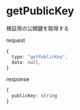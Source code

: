 # getPublicKey

検証用の公開鍵を取得する

request
```typescript
{
  type: "getPublicKey",
  data: null,
}
```

response
```typescript
{
  publicKey: string
}
```